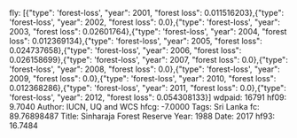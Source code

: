 fly: [{"type": 'forest-loss', "year": 2001, "forest loss": 0.011516203},{"type": 'forest-loss', "year": 2002, "forest loss": 0.0},{"type": 'forest-loss', "year": 2003, "forest loss": 0.02601764},{"type": 'forest-loss', "year": 2004, "forest loss": 0.012369134},{"type": 'forest-loss', "year": 2005, "forest loss": 0.024737658},{"type": 'forest-loss', "year": 2006, "forest loss": 0.026158699},{"type": 'forest-loss', "year": 2007, "forest loss": 0.0},{"type": 'forest-loss', "year": 2008, "forest loss": 0.0},{"type": 'forest-loss', "year": 2009, "forest loss": 0.0},{"type": 'forest-loss', "year": 2010, "forest loss": 0.012368286},{"type": 'forest-loss', "year": 2011, "forest loss": 0.0},{"type": 'forest-loss', "year": 2012, "forest loss": 0.054308133}]
wdpaid: 16791
hf09: 9.7040
Author: IUCN, UQ and WCS
hfcg: -7.0000
Tags: Sri Lanka
fc: 89.76898487
Title: Sinharaja Forest Reserve
Year: 1988
Date: 2017
hf93: 16.7484
